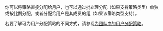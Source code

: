 你可以将策略直接分配给用户，也可以通过批处理分配（如果支持策略类型）单独或按比例分配，或者分配给用户是其成员的组（如果该策略类型支持）。 

若要了解可为用户分配策略的不同方式，请参阅[为团队中的用户分配策略](../assign-policies.md)。